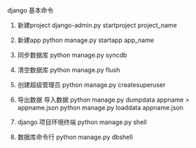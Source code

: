 django 基本命令

1. 新建project
django-admin.py startproject project_name

2. 新建app
python manage.py startapp app_name

3. 同步数据库
python manage.py syncdb

4. 清空数据库
python manage.py flush

5. 创建超级管理员
python manage.py createsuperuser

6. 导出数据 导入数据
python manage.py dumpdata appname > appname.json
python manage.py loaddata appname.json

7. django 项目环境终端
python manage.py shell

8. 数据库命令行
python manage.py dbshell
